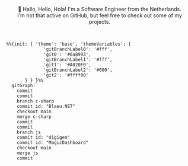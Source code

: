 <p align="center">👋 Hallo, Hello, Hola! I'm a Software Engineer from the Netherlands. </br> I'm not that active on GitHub, but feel free to check out some of my projects. </p> </br>

```mermaid
%%{init: { 'theme': 'base', 'themeVariables': {
              'gitBranchLabel0': '#fff',
              'git0': '#6a8993',
              'gitBranchLabel1': '#fff',
              'git1': '#A020F0',
              'gitBranchLabel2': '#000',
              'git2': '#ffff00'
       } } }%%
  gitGraph:
    commit
    commit
    branch c-sharp
    commit id: "Blaeu.NET"
    checkout main
    merge c-sharp
    commit
    commit
    branch js
    commit id: "digigem"
    commit id: "MagicDashboard"
    checkout main
    merge js
    commit
```

<!--
**mickeydelsman/mickeydelsman** is a ✨ _special_ ✨ repository because its `README.md` (this file) appears on your GitHub profile.

Here are some ideas to get you started:

- 🔭 I’m currently working on ...
- 🌱 I’m currently learning ...
- 👯 I’m looking to collaborate on ...
- 🤔 I’m looking for help with ...
- 💬 Ask me about ...
- 📫 How to reach me: ...
- 😄 Pronouns: ...
- ⚡ Fun fact: ...
-->

